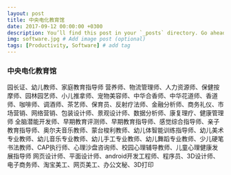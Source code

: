 ```yaml
---
layout: post
title: 中央电化教育馆
date: 2017-09-12 00:00:00 +0300
description: You’ll find this post in your `_posts` directory. Go ahead and edit it and re-build the site to see your changes. # Add post description (optional)
img: software.jpg # Add image post (optional)
tags: [Productivity, Software] # add tag
---
```

### 中央电化教育馆
园长证、幼儿教师、家庭教育指导师
营养师、物流管理师、人力资源师、保健按摩师、园林园艺师、小儿推拿师、宠物美容师、中华合香师、中华花道师、香道师、咖啡师、调酒师、茶艺师、保育员、反射疗法师、金融分析师、商务礼仪、市场营销、网络营销、包装设计师、景观设计师、数据分析师、康复理疗、健康管理师
全脑潜能开发师、早期教育评测师、早期教育指导师、感觉综合指导师、亲子教育指导师、奥尔夫音乐教师、蒙台梭利教师、幼儿体智能训练指导师、幼儿美术专业教师、幼儿音乐专业教师、幼儿手工专业教师、幼儿舞蹈专业教师、少儿硬笔书法教师、CAP执行师、心理沙盘咨询师、校园心理辅导教师、儿童心理健康发展指导师
网页设计师、平面设计师、android开发工程师、程序员、3D设计师、电子商务师、淘宝美工、网页美工、办公文秘、3D打印
